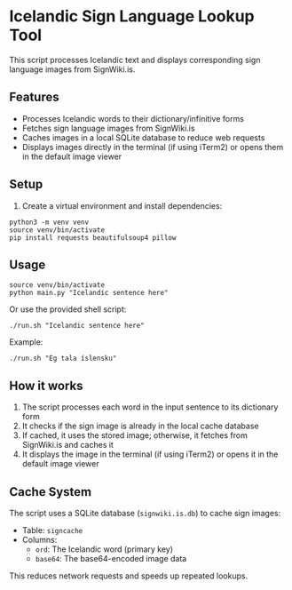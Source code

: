 # Icelandic Sign Language Lookup Tool

This script processes Icelandic text and displays corresponding sign language images from SignWiki.is.

## Features

- Processes Icelandic words to their dictionary/infinitive forms
- Fetches sign language images from SignWiki.is
- Caches images in a local SQLite database to reduce web requests
- Displays images directly in the terminal (if using iTerm2) or opens them in the default image viewer

## Setup

1. Create a virtual environment and install dependencies:
```
python3 -m venv venv
source venv/bin/activate
pip install requests beautifulsoup4 pillow
```

## Usage

```
source venv/bin/activate
python main.py "Icelandic sentence here"
```

Or use the provided shell script:
```
./run.sh "Icelandic sentence here"
```

Example:
```
./run.sh "Ég tala íslensku"
```

## How it works

1. The script processes each word in the input sentence to its dictionary form
2. It checks if the sign image is already in the local cache database
3. If cached, it uses the stored image; otherwise, it fetches from SignWiki.is and caches it
4. It displays the image in the terminal (if using iTerm2) or opens it in the default image viewer

## Cache System

The script uses a SQLite database (`signwiki.is.db`) to cache sign images:
- Table: `signcache`
- Columns: 
  - `ord`: The Icelandic word (primary key)
  - `base64`: The base64-encoded image data

This reduces network requests and speeds up repeated lookups.